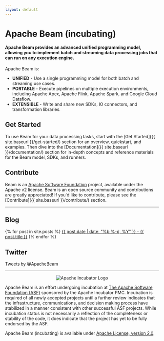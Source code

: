```yaml
---
layout: default
---
```


# Apache Beam (incubating)

#### Apache Beam provides an advanced unified programming model, allowing you to implement batch and streaming data processing jobs that can run on any execution engine.

Apache Beam is:
* **UNIFIED** - Use a single programming model for both batch and streaming use cases.
* **PORTABLE** - Execute pipelines on multiple execution environments, including Apache Apex, Apache Flink, Apache Spark, and Google Cloud Dataflow.
* **EXTENSIBLE** - Write and share new SDKs, IO connectors, and transformation libraries. 

## Get Started

To use Beam for your data processing tasks, start with the [Get Started]({{ site.baseurl }}/get-started/) section for an overview, quickstart, and examples. Then dive into the [Documentation]({{ site.baseurl }}/documentation/) section for in-depth concepts and reference materials for the Beam model, SDKs, and runners.                                    

## Contribute 

Beam is an [Apache Software Foundation](http://www.apache.org) project, available under the Apache v2 license. Beam is an open source community and contributions are greatly appreciated! If you'd like to contribute, please see the [Contribute]({{ site.baseurl }}/contribute/) section.

<hr>
<div class="row">
  <div class="col-md-6">
    <h2>Blog</h2>
    <div class="list-group">
    {% for post in site.posts %}
    <a class="list-group-item" href="{{ post.url | prepend: site.baseurl }}">{{ post.date | date: "%b %-d, %Y" }} - {{ post.title }}</a>
    {% endfor %}
    </div>
  </div>
  <div class="col-md-6">
    <h2>Twitter</h2>
    <a class="twitter-timeline" href="https://twitter.com/ApacheBeam" data-widget-id="697809684422533120">Tweets by @ApacheBeam</a>
    <script>!function(d,s,id){var js,fjs=d.getElementsByTagName(s)[0],p=/^http:/.test(d.location)?'http':'https';if(!d.getElementById(id)){js=d.createElement(s);js.id=id;js.src=p+"://platform.twitter.com/widgets.js";fjs.parentNode.insertBefore(js,fjs);}}(document,"script","twitter-wjs");</script>
  </div>
</div>

<hr>

<p style="text-align:center"><img align="center" src="https://incubator.apache.org/images/apache-incubator-logo.png" alt="Apache Incubator Logo"></p>

Apache Beam is an effort undergoing incubation at [The Apache Software Foundation (ASF)](http://www.apache.org) sponsored by the Apache Incubator PMC. Incubation is required of all newly accepted projects until a further review indicates that the infrastructure, communications, and decision making process have stabilized in a manner consistent with other successful ASF projects. While incubation status is not necessarily a reflection of the completeness or stability of the code, it does indicate that the project has yet to be fully endorsed by the ASF.


Apache Beam (incubating) is available under [Apache License, version 2.0](http://www.apache.org/licenses/LICENSE-2.0).
